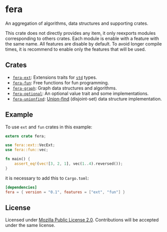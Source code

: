 # fera

An aggregation of algorithms, data structures and supporting crates.

This crate does not directly provides any item, it only reexports modules
corresponding to others crates. Each module is enable with a feature with the
same name. All features are disable by default. To avoid longer compile times,
it is recommend to enable only the features that will be used.

## Crates

- [`fera-ext`]: Extensions traits for [`std`] types.
- [`fera-fun`]: Free functions for fun programming.
- [`fera-graph`]: Graph data structures and algorithms.
- [`fera-optional`]: An optional value trait and some implementations.
- [`fera-unionfind`]: [Union-find] (disjoint-set) data structure
  implementation.

## Example

To use `ext` and `fun` crates in this example:

```rust
extern crate fera;

use fera::ext::VecExt;
use fera::fun::vec;

fn main() {
    assert_eq!(vec![3, 2, 1], vec(1..4).reversed());
}
```

it is necessary to add this to `Cargo.toml`:

```toml
[dependencies]
fera = { version = "0.1", features = ["ext", "fun"] }
```


## License

Licensed under [Mozilla Public License 2.0][mpl]. Contributions will be
accepted under the same license.

[`fera-ext`]: https://github.com/malbarbo/fera/tree/master/ext
[`fera-fun`]: https://github.com/malbarbo/fera/tree/master/fun
[`fera-graph`]: https://github.com/malbarbo/fera/tree/master/graph
[`fera-optional`]: https://github.com/malbarbo/fera/tree/master/optional
[`fera-unionfind`]: https://github.com/malbarbo/fera/tree/master/unionfind
[mpl]: https://www.mozilla.org/en-US/MPL/2.0/
[`std`]: https://doc.rust-lang.org/stable/std/
[Union-find]: https://en.wikipedia.org/wiki/Disjoint-set_data_structure
